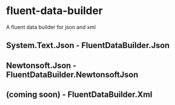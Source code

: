 # fluent-data-builder
A fluent data builder for json and xml

## System.Text.Json - FluentDataBuilder.Json
## Newtonsoft.Json - FluentDataBuilder.NewtonsoftJson
## (coming soon) - FluentDataBuilder.Xml